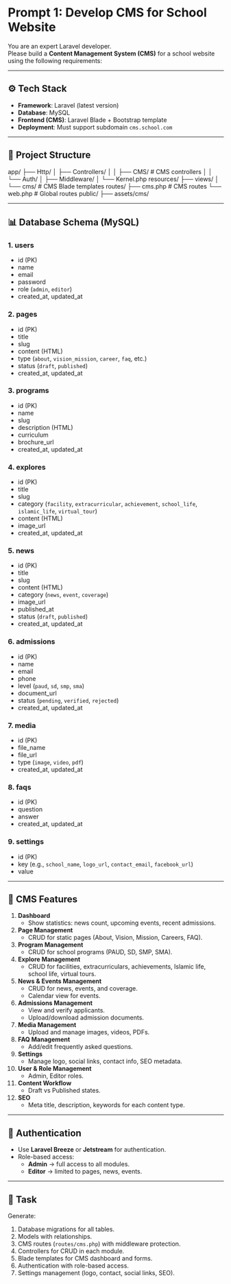 # Prompt 1: Develop CMS for School Website

You are an expert Laravel developer.  
Please build a **Content Management System (CMS)** for a school website using the following requirements:

---

## ⚙️ Tech Stack
- **Framework**: Laravel (latest version)
- **Database**: MySQL
- **Frontend (CMS)**: Laravel Blade + Bootstrap template
- **Deployment**: Must support subdomain `cms.school.com`

---

## 📂 Project Structure
app/
├── Http/
│ ├── Controllers/
│ │ ├── CMS/ # CMS controllers
│ │ └── Auth/
│ ├── Middleware/
│ └── Kernel.php
resources/
├── views/
│ └── cms/ # CMS Blade templates
routes/
├── cms.php # CMS routes
└── web.php # Global routes
public/
├── assets/cms/

---

## 📊 Database Schema (MySQL)

### 1. users
- id (PK)
- name
- email
- password
- role (`admin`, `editor`)
- created_at, updated_at

### 2. pages
- id (PK)
- title
- slug
- content (HTML)
- type (`about`, `vision_mission`, `career`, `faq`, etc.)
- status (`draft`, `published`)
- created_at, updated_at

### 3. programs
- id (PK)
- name
- slug
- description (HTML)
- curriculum
- brochure_url
- created_at, updated_at

### 4. explores
- id (PK)
- title
- slug
- category (`facility`, `extracurricular`, `achievement`, `school_life`, `islamic_life`, `virtual_tour`)
- content (HTML)
- image_url
- created_at, updated_at

### 5. news
- id (PK)
- title
- slug
- content (HTML)
- category (`news`, `event`, `coverage`)
- image_url
- published_at
- status (`draft`, `published`)
- created_at, updated_at

### 6. admissions
- id (PK)
- name
- email
- phone
- level (`paud`, `sd`, `smp`, `sma`)
- document_url
- status (`pending`, `verified`, `rejected`)
- created_at, updated_at

### 7. media
- id (PK)
- file_name
- file_url
- type (`image`, `video`, `pdf`)
- created_at, updated_at

### 8. faqs
- id (PK)
- question
- answer
- created_at, updated_at

### 9. settings
- id (PK)
- key (e.g., `school_name`, `logo_url`, `contact_email`, `facebook_url`)
- value

---

## 🔑 CMS Features
1. **Dashboard**
   - Show statistics: news count, upcoming events, recent admissions.
2. **Page Management**
   - CRUD for static pages (About, Vision, Mission, Careers, FAQ).
3. **Program Management**
   - CRUD for school programs (PAUD, SD, SMP, SMA).
4. **Explore Management**
   - CRUD for facilities, extracurriculars, achievements, Islamic life, school life, virtual tours.
5. **News & Events Management**
   - CRUD for news, events, and coverage.
   - Calendar view for events.
6. **Admissions Management**
   - View and verify applicants.
   - Upload/download admission documents.
7. **Media Management**
   - Upload and manage images, videos, PDFs.
8. **FAQ Management**
   - Add/edit frequently asked questions.
9. **Settings**
   - Manage logo, social links, contact info, SEO metadata.
10. **User & Role Management**
    - Admin, Editor roles.
11. **Content Workflow**
    - Draft vs Published states.
12. **SEO**
    - Meta title, description, keywords for each content type.

---

## 🔐 Authentication
- Use **Laravel Breeze** or **Jetstream** for authentication.
- Role-based access:
  - **Admin** → full access to all modules.
  - **Editor** → limited to pages, news, events.

---

## 🎯 Task
Generate:
1. Database migrations for all tables.
2. Models with relationships.
3. CMS routes (`routes/cms.php`) with middleware protection.
4. Controllers for CRUD in each module.
5. Blade templates for CMS dashboard and forms.
6. Authentication with role-based access.
7. Settings management (logo, contact, social links, SEO).
